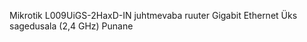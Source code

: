 



Mikrotik L009UiGS-2HaxD-IN juhtmevaba ruuter Gigabit Ethernet Üks sagedusala (2,4 GHz) Punane





